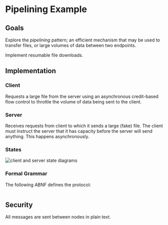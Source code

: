 # Pipelining Example

## Goals

Explore the *pipelining* pattern; an efficient mechanism that may be used to 
transfer files, or large volumes of data between two endpoints.

Implement resumable file downloads.

## Implementation

### Client

Requests a large file from the server using an asynchronous credit-based flow 
control to throttle the volume of data being sent to the client.

### Server

Receives requests from client to which it sends a large (fake) file. The client
must instruct the server that it has capacity before the server will send anything. 
This happens asynchronously.

### States

![client and server state diagrams](../images/PipeliningStateDiagrams.png)

### Formal Grammar

The following ABNF defines the protocol:

```abnf

```

## Security

All messages are sent between nodes in plain text.

